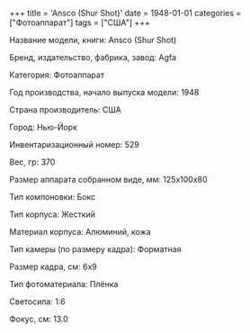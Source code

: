 +++
title = 'Ansco (Shur Shot)'
date = 1948-01-01
categories = ["Фотоаппарат"]
tags = ["США"]
+++

Название модели, книги: Ansco (Shur Shot)

Бренд, издательство, фабрика, завод: Agfa

Категория: Фотоаппарат

Год производства, начало выпуска модели: 1948

Страна производитель: США

Город: Нью-Йорк

Инвентаризационный номер: 529

Вес, гр: 370

Размер аппарата  собранном виде, мм: 125х100х80

Тип компоновки: Бокс

Тип корпуса: Жесткий

Материал корпуса: Алюминий, кожа

Тип камеры (по размеру кадра): Форматная

Размер кадра, см: 6x9

Тип фотоматериала: Плёнка

Светосила: 1:6

Фокус, см: 13.0

